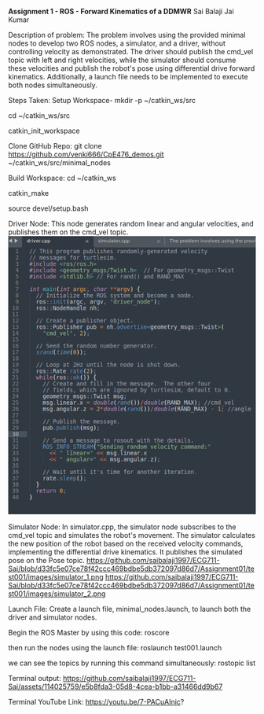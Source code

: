 **Assignment 1 - ROS - Forward Kinematics of a DDMWR**                                  Sai Balaji Jai Kumar 

Description of problem: 
The problem involves using the provided minimal nodes to develop two ROS nodes, a simulator, and a driver, without controlling velocity as demonstrated. The driver should publish the cmd_vel topic with left and right velocities, while the simulator should consume these velocities and publish the robot's pose using differential drive forward kinematics. Additionally, a launch file needs to be implemented to execute both nodes simultaneously. 

Steps Taken: 
Setup Workspace- 
mkdir -p ~/catkin_ws/src

cd ~/catkin_ws/src

catkin_init_workspace 

Clone GitHub Repo: 
git clone https://github.com/venki666/CpE476_demos.git ~/catkin_ws/src/minimal_nodes 

Build Workspace: 
cd ~/catkin_ws

catkin_make

source devel/setup.bash 

Driver Node: 
This node generates random linear and angular velocities, and publishes them on the cmd_vel topic. 
![image](https://github.com/saibalaji1997/ECG711-Sai/blob/d33fc5e07ce78f42ccc469bdbe5db372097d86d7/Assignment01/test001/images/driver%20code.png)


Simulator Node: 
  In simulator.cpp, the simulator node subscribes to the cmd_vel topic and simulates the robot's movement. The simulator calculates the new position of the robot based on the received velocity commands, implementing the differential drive kinematics. It publishes the simulated pose on the Pose topic. 
  https://github.com/saibalaji1997/ECG711-Sai/blob/d33fc5e07ce78f42ccc469bdbe5db372097d86d7/Assignment01/test001/images/simulator_1.png 
  https://github.com/saibalaji1997/ECG711-Sai/blob/d33fc5e07ce78f42ccc469bdbe5db372097d86d7/Assignment01/test001/images/simulator_2.png

  
Launch File: Create a launch file, minimal_nodes.launch, to launch both the driver and simulator nodes. 
<launch>
  <node name="driver_node" pkg="your_package_name" type="driver" output="screen" />
  <node name="simulator_node" pkg="your_package_name" type="simulator" output="screen" />
</launch>

Begin the ROS Master by using this code: 
roscore 

then run the nodes using the launch file: 
roslaunch test001.launch  

we can see the topics by running this command simultaneously: 
rostopic list 

Terminal output: 
https://github.com/saibalaji1997/ECG711-Sai/assets/114025759/e5b8fda3-05d8-4cea-b1bb-a31466dd9b67

Terminal YouTube Link: https://youtu.be/7-PACuAInic? 



